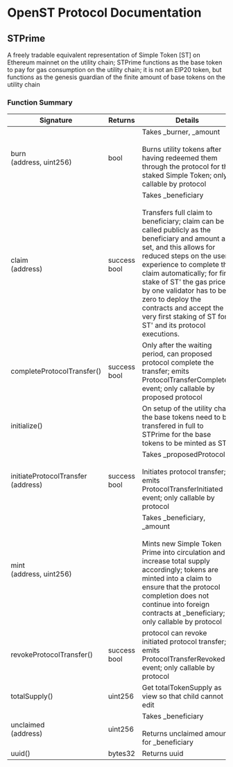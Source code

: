 # OpenST Protocol Documentation

## STPrime


A freely tradable equivalent representation of Simple Token [ST] on Ethereum mainnet on the utility chain; STPrime functions as the base token to pay for gas consumption on the utility chain; it is not an EIP20 token, but functions as the genesis guardian of the finite amount of base tokens on the utility chain

### Function Summary

Signature | Returns | Details
--- | --- | ---
burn<br/>(address, uint256) | bool | Takes _burner, _amount<br/><br/>Burns utility tokens after having redeemed them through the protocol for the staked Simple Token; only callable by protocol
claim<br/>(address) | success bool | Takes _beneficiary<br/><br/>Transfers full claim to beneficiary; claim can be called publicly as the beneficiary and amount are set, and this allows for reduced steps on the user experience to complete the claim automatically; for first stake of ST' the gas price by one validator has to be zero to deploy the contracts and accept the very first staking of ST for ST' and its protocol executions.
completeProtocolTransfer() | success bool | Only after the waiting period, can proposed protocol complete the transfer; emits ProtocolTransferCompleted event; only callable by proposed protocol
initialize() |  | On setup of the utility chain the base tokens need to be transfered in full to STPrime for the base tokens to be minted as ST'
initiateProtocolTransfer<br/>(address) | success bool | Takes _proposedProtocol<br/><br/>Initiates protocol transfer; emits ProtocolTransferInitiated event; only callable by protocol
mint<br/>(address, uint256) |  | Takes _beneficiary, _amount<br/><br/>Mints new Simple Token Prime into circulation and increase total supply accordingly; tokens are minted into a claim to ensure that the protocol completion does not continue into foreign contracts at _beneficiary; only callable by protocol
revokeProtocolTransfer() | success bool | protocol can revoke initiated protocol transfer; emits ProtocolTransferRevoked event; only callable by protocol
totalSupply() | uint256 | Get totalTokenSupply as view so that child cannot edit
unclaimed<br/>(address) | uint256 | Takes _beneficiary<br/><br/>Returns unclaimed amount for _beneficiary
uuid() | bytes32 | Returns uuid

